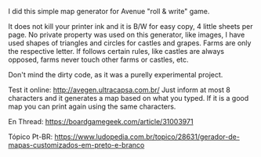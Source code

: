 I did this simple map generator for Avenue "roll & write" game. 

It does not kill your printer ink and it is B/W for easy copy, 4 little sheets per page.
No private property was used on this generator, like images, I have used shapes of triangles and circles for castles and grapes. Farms are only the respective letter.
If follows certain rules, like castles are always opposed, farms never touch other farms or castles, etc.

Don't mind the dirty code, as it was a purelly experimental project.


Test it online:
http://avegen.ultracapsa.com.br/
Just inform at most 8 characters and it generates a map based on what you typed. If it is a good map you can print again using the same characters.



En Thread:
https://boardgamegeek.com/article/31003971

Tópico Pt-BR:
https://www.ludopedia.com.br/topico/28631/gerador-de-mapas-customizados-em-preto-e-branco
